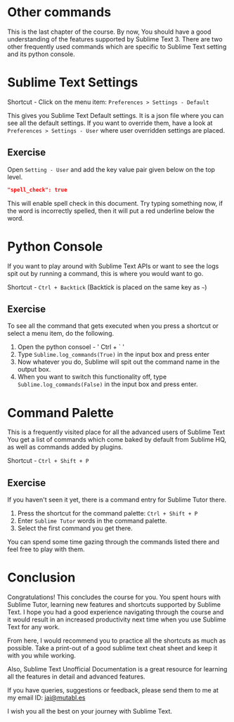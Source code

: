 Other commands
===============

This is the last chapter of the course. By now, You should have a good
understanding of the features supported by Sublime Text 3. There are two other
frequently used commands which are specific to Sublime Text setting and its
python console.


Sublime Text Settings
======================

Shortcut - Click on the menu item: `Preferences > Settings - Default`

This gives you Sublime Text Default settings. It is a json file where you can
see all the default settings. If you want to override them, have a look at
`Preferences > Settings - User` where user overridden settings are placed.


Exercise
---------

Open `Setting - User` and add the key value pair given below on the top
level.

```json
"spell_check": true
```

This will enable spell check in this document. Try typing something now, if the
word is incorrectly spelled, then it will put a red underline below the word.


Python Console
===============

If you want to play around with Sublime Text APIs or want to see the logs
spit out by running a command, this is where you would want to go.

Shortcut - `Ctrl + Backtick` (Backtick is placed on the same key as `~`)


Exercise
---------

To see all the command that gets executed when you press a shortcut or select
a menu item, do the following.

1. Open the python consoel - ' Ctrl + ` '
2. Type `Sublime.log_commands(True)` in the input box and press enter
3. Now whatever you do, Sublime will spit out the command name in the output
   box.
4. When you want to switch this functionality off, type
   `Sublime.log_commands(False)` in the input box and press enter.


Command Palette
================

This is a frequently visited place for all the advanced users of Sublime Text
You get a list of commands which come baked by default from Sublime HQ, as
well as commands added by plugins.

Shortcut - `Ctrl + Shift + P`


Exercise
---------

If you haven't seen it yet, there is a command entry for Sublime Tutor there.

1. Press the shortcut for the command palette: `Ctrl + Shift + P`
2. Enter `Sublime Tutor` words in the command palette.
3. Select the first command you get there.

You can spend some time gazing through the commands listed there and feel free
to play with them.


Conclusion
===========

Congratulations! This concludes the course for you. You spent hours with Sublime
Tutor, learning new features and shortcuts supported by Sublime Text. I hope you
had a good experience navigating through the course and it would result in an
increased productivity next time when you use Sublime Text for any work.

From here, I would recommend you to practice all the shortcuts as much as
possible. Take a print-out of a good sublime text cheat sheet and keep it with
you while working.

Also, Sublime Text Unofficial Documentation is a great resource for learning
all the features in detail and advanced features.

If you have queries, suggestions or feedback, please send them to me at my email
ID: jai@mutabl.es

I wish you all the best on your journey with Sublime Text.
